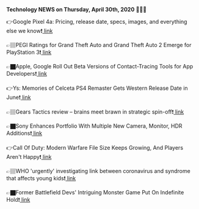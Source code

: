 <b>Technology NEWS on Thursday, April 30th, 2020</b> 📡📡📡 

👉Google Pixel 4a: Pricing, release date, specs, images, and everything else we know❗️<a href='https://techblock.club/?p=4469'> link</a>

👉🏽PEGI Ratings for Grand Theft Auto and Grand Theft Auto 2 Emerge for PlayStation 3❗️<a href='https://techblock.club/?p=4471'> link</a>

👉🏿Apple, Google Roll Out Beta Versions of Contact-Tracing Tools for App Developers❗️<a href='https://techblock.club/?p=4473'> link</a>

👉Ys: Memories of Celceta PS4 Remaster Gets Western Release Date in June❗️<a href='https://techblock.club/?p=4475'> link</a>

👉🏽Gears Tactics review – brains meet brawn in strategic spin-off❗️<a href='https://techblock.club/?p=4477'> link</a>

👉🏿Sony Enhances Portfolio With Multiple New Camera, Monitor, HDR Additions❗️<a href='https://techblock.club/?p=4479'> link</a>

👉Call Of Duty: Modern Warfare File Size Keeps Growing, And Players Aren't Happy❗️<a href='https://techblock.club/?p=4481'> link</a>

👉🏽WHO 'urgently' investigating link between coronavirus and syndrome that affects young kids❗️<a href='https://techblock.club/?p=4483'> link</a>

👉🏿Former Battlefield Devs' Intriguing Monster Game Put On Indefinite Hold❗️<a href='https://techblock.club/?p=4485'> link</a>

